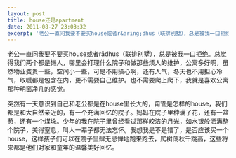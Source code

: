 ```yaml
---
layout: post
title: house还是apartment
date: 2011-08-27 23:03:32
excerpt: '老公一直问我要不要买house或者r&aring;dhus（联排别墅），总是被我一口拒绝。总觉得我们两个都是懒人，哪里会打理什么院子和做那些烦人的维护，公寓多好啊，虽然物业费贵一些，空间小一些，可是不'
---
```




老公一直问我要不要买house或者r&aring;dhus（联排别墅），总是被我一口拒绝。总觉得我们两个都是懒人，哪里会打理什么院子和做那些烦人的维护，公寓多好啊，虽然物业费贵一些，空间小一些，可是不用操心啊，还有人气，冬天也不用担心冷气，取暖都是包含在内，更不需要自己维护。也不需要爬上爬下，我就是喜欢公寓那种明窗净几的感觉。


突然有一天意识到自己和老公都是在house里长大的，甭管是怎样的house，我们都是和大自然亲近的，有一个充满回忆的院子。妈妈在院子里种满了花，还有一盆葱，还有一个煤垛。少年的我在院子里曾经看过那样皎洁的月光，如水银般洒满整个院子，美得窒息，叫人一辈子都无法忘怀。我想我是不是错了，是否应该买一个house，这样孩子们可以在院子里肆无忌惮地跑来跑去，爬树荡秋千跳高，这些将来都是他们对家和童年的温馨美好回忆。


